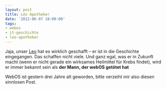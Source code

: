```yaml
---
layout: post
title: Léo Apotheker
date: '2012-06-07 18:00:00'
tags:
- webos
- it-geschichte
- leo-apotheker
---
```


Jaja, unser <a href="http://www.google.de/url?sa=t&amp;rct=j&amp;q=apotheker%20leo&amp;source=web&amp;cd=1&amp;ved=0CGsQFjAA&amp;url=http%3A%2F%2Fde.wikipedia.org%2Fwiki%2FL%25C3%25A9o_Apotheker&amp;ei=ffrQT7jZOeis4ASC-6m1Dw&amp;usg=AFQjCNEVtcF1WrYtH_Y43UK-piSYFdCnlQ&amp;cad=rja" target="_blank">Leo</a> hat es wirklich geschafft &#8211; er ist in die Geschichte eingegangen. Das schaffen nicht viele. Und ganz egal, was er in Zukunft macht (wenn er nicht gerade ein wirksames Heilmittel für Krebs findet), wird er immer bekannt sein als __der Mann, der webOS getötet hat__

WebOS ist gestern drei Jahre alt geworden, bitte verzeiht mir also diesen sinnlosen Post.